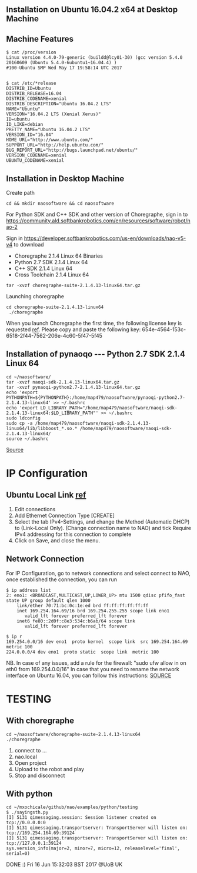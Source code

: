 Installation on Ubuntu 16.04.2 x64 at Desktop Machine
---

## Machine Features

```
$ cat /proc/version
Linux version 4.4.0-79-generic (buildd@lcy01-30) (gcc version 5.4.0 20160609 (Ubuntu 5.4.0-6ubuntu1~16.04.4) )
#100-Ubuntu SMP Wed May 17 19:58:14 UTC 2017


```

```
$ cat /etc/*release
DISTRIB_ID=Ubuntu
DISTRIB_RELEASE=16.04
DISTRIB_CODENAME=xenial
DISTRIB_DESCRIPTION="Ubuntu 16.04.2 LTS"
NAME="Ubuntu"
VERSION="16.04.2 LTS (Xenial Xerus)"
ID=ubuntu
ID_LIKE=debian
PRETTY_NAME="Ubuntu 16.04.2 LTS"
VERSION_ID="16.04"
HOME_URL="http://www.ubuntu.com/"
SUPPORT_URL="http://help.ubuntu.com/"
BUG_REPORT_URL="http://bugs.launchpad.net/ubuntu/"
VERSION_CODENAME=xenial
UBUNTU_CODENAME=xenial
```


## Installation in Desktop Machine

Create path
```
cd && mkdir naosoftware && cd naosoftware
```

For Python SDK and C++ SDK and other version of Choregraphe, sign in to
https://community.ald.softbankrobotics.com/en/resources/software/robot/nao-2

Sign in
https://developer.softbankrobotics.com/us-en/downloads/nao-v5-v4
to download
* Choregraphe 2.1.4 Linux 64 Binaries
* Python 2.7 SDK 2.1.4 Linux 64
* C++ SDK 2.1.4 Linux 64
* Cross Toolchain 2.1.4 Linux 64



```
tar -xvzf choregraphe-suite-2.1.4.13-linux64.tar.gz
```

Launching choregraphe
```
cd choregraphe-suite-2.1.4.13-linux64
 ./choregraphe
```


When you launch Choregraphe the first time, the following license key is requested
[ref](https://developer.softbankrobotics.com/us-en/downloads/nao-v5-v4).
Please copy and paste the following key:
654e-4564-153c-6518-2f44-7562-206e-4c60-5f47-5f45




##  Installation of pynaoqo --- Python 2.7 SDK 2.1.4 Linux 64
```
cd ~/naosoftware/
tar -xvzf naoqi-sdk-2.1.4.13-linux64.tar.gz
tar -xvzf pynaoqi-python2.7-2.1.4.13-linux64.tar.gz
echo 'export PYTHONPATH=${PYTHONPATH}:/home/map479/naosoftware/pynaoqi-python2.7-2.1.4.13-linux64' >> ~/.bashrc
echo 'export LD_LIBRARY_PATH="/home/map479/naosoftware/naoqi-sdk-2.1.4.13-linux64:$LD_LIBRARY_PATH"' >> ~/.bashrc
sudo ldconfig
sudo cp -a /home/map479/naosoftware/naoqi-sdk-2.1.4.13-linux64/lib/libboost_*.so.* /home/map479/naosoftware/naoqi-sdk-2.1.4.13-linux64/
source ~/.bashrc
```
[Source](https://community.ald.softbankrobotics.com/en/forum/import-issue-pynaoqi-214-ubuntu-7956)




# IP Configuration

## Ubuntu Local Link [ref](http://doc.aldebaran.com/2-1/nao/connectivity.html#how-to-ubuntu-and-local-link)
1. Edit connections  
2. Add Ethernet Connection Type [CREATE]
3. Select the tab IPv4-Settings, and change the Method (Automatic DHCP) to (Link-Local Only).
   (Change connection name to NAO)
   and tick Require IPv4 addressing for this connection to complete
4. Click on Save, and close the menu.


## Network Connection

For IP Configuration, go to network connections and select connect to NAO, once established the connection,
you can run
```
$ ip address list
2: eno1: <BROADCAST,MULTICAST,UP,LOWER_UP> mtu 1500 qdisc pfifo_fast state UP group default qlen 1000
    link/ether 70:71:bc:0c:1e:ed brd ff:ff:ff:ff:ff:ff
    inet 169.254.164.69/16 brd 169.254.255.255 scope link eno1
       valid_lft forever preferred_lft forever
    inet6 fe80::2d0f:c8e3:534c:b6ab/64 scope link
       valid_lft forever preferred_lft forever
```

```
$ ip r
169.254.0.0/16 dev eno1  proto kernel  scope link  src 169.254.164.69  metric 100
224.0.0.0/4 dev eno1  proto static  scope link  metric 100
```






NB. In case of any issues, add a rule for the firewall: "sudo ufw allow in on eth0 from 169.254.0.0/16"
In case that you need to rename the network interface on Ubuntu 16.04, you can follow this instructions:
[SOURCE](https://askubuntu.com/questions/783457/renaming-network-interface-in-ubuntu-16-04-with-systemd-fails)


# TESTING


## With choregraphe
```
cd ~/naosoftware/choregraphe-suite-2.1.4.13-linux64
./choregraphe
```

1. connect to ...
2. nao.local
3. Open project
4. Upload to the robot and play
5. Stop and disconnect


## With python
```
cd ~/mxochicale/github/nao/examples/python/testing
$ ./sayingsth.py
[I] 5131 qimessaging.session: Session listener created on tcp://0.0.0.0:0
[I] 5131 qimessaging.transportserver: TransportServer will listen on: tcp://169.254.164.69:39124
[I] 5131 qimessaging.transportserver: TransportServer will listen on: tcp://127.0.0.1:39124
sys.version_info(major=2, minor=7, micro=12, releaselevel='final', serial=0)
```


DONE :)
Fri 16 Jun 15:32:03 BST 2017
@UoB UK
